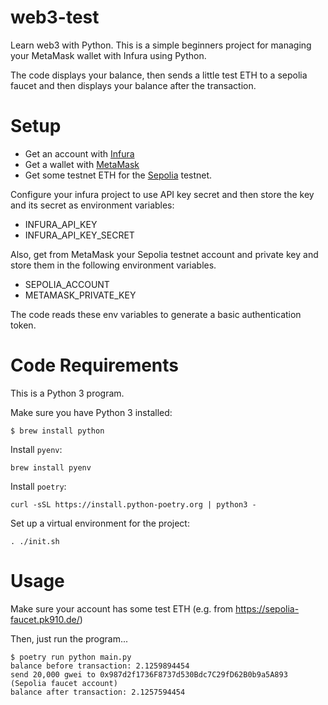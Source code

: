 # web3-test

Learn web3 with Python. This is a simple beginners project for managing your MetaMask wallet with Infura using Python.

The code displays your balance, then sends a little test ETH to a sepolia faucet and then displays your balance after
the transaction.


# Setup

- Get an account with [Infura](https://infura.io)
- Get a wallet with [MetaMask](https://metamask.io)
- Get some testnet ETH for the [Sepolia](https://ethereum.org/en/developers/docs/networks/#sepolia) testnet.

Configure your infura project to use API key secret and then store the key and its secret as environment variables:

- INFURA_API_KEY 
- INFURA_API_KEY_SECRET

Also, get from MetaMask your Sepolia testnet account and private key and store them in the following environment 
variables. 

- SEPOLIA_ACCOUNT
- METAMASK_PRIVATE_KEY

The code reads these env variables to generate a basic authentication token.

# Code Requirements

This is a Python 3 program.

Make sure you have Python 3 installed:

```
$ brew install python
```  

Install `pyenv`:

```
brew install pyenv
```

Install `poetry`:

```
curl -sSL https://install.python-poetry.org | python3 -
```

Set up a virtual environment for the project:

```
. ./init.sh
```

# Usage

Make sure your account has some test ETH (e.g. from https://sepolia-faucet.pk910.de/)

Then, just run the program...

```
$ poetry run python main.py
balance before transaction: 2.1259894454
send 20,000 gwei to 0x987d2f1736F8737d530Bdc7C29fD62B0b9a5A893 (Sepolia faucet account)
balance after transaction: 2.1257594454
```
